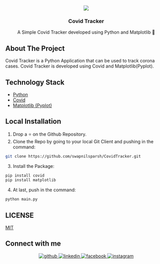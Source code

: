 
<br />
<p align="center">
  <a href="https://github.com/swapnilsparsh/CovidTracker">
    <img src="https://github.com/swapnilsparsh/CovidTracker/blob/master/image.png" >
  </a>

  <h3 align="center">Covid Tracker</h3>

  <p align="center">
    A Simple Covid Tracker developed using Python and Matplotlib 🤒
    <br />
    
  </p>
</p>

## About The Project

Covid Tracker is a Python Application that can be used to track corona cases. Covid Tracker is developed using Covid and Matplotlib(Pyplot).

## Technology Stack

* [Python](https://www.python.org/)
* [Covid](https://pypi.org/project/covid/)
* [Matplotlib (Pyplot)](https://matplotlib.org/api/pyplot_summary.html)

## Local Installation

1. Drop a ⭐ on the Github Repository. 
2. Clone the Repo by going to your local Git Client and pushing in the command: 

```sh
git clone https://github.com/swapnilsparsh/CovidTracker.git
```

3. Install the Package: 
```sh
pip install covid
pip install matplotlib
```

4. At last, push in the command:
```sh
python main.py
```

## LICENSE

[MIT](https://github.com/swapnilsparsh/CovidTracker/blob/master/LICENSE)

## Connect with me
<div align="center">
<a href="https://github.com/swapnilsparsh" target="_blank">
<img src=https://img.shields.io/badge/github-%2324292e.svg?&style=for-the-badge&logo=github&logoColor=white alt=github style="margin-bottom: 5px;" />
</a>
<a href="https://www.linkedin.com/in/swapnil-srivastava-sparsh/" target="_blank">
<img src=https://img.shields.io/badge/linkedin-%231E77B5.svg?&style=for-the-badge&logo=linkedin&logoColor=white alt=linkedin style="margin-bottom: 5px;" />
</a>
<a href="https://www.facebook.com/sparsh.srivastava.52090/" target="_blank">
<img src=https://img.shields.io/badge/facebook-%232E87FB.svg?&style=for-the-badge&logo=facebook&logoColor=white alt=facebook style="margin-bottom: 5px;" />
</a>
<a href="https://www.instagram.com/swapnilsparsh/" target="_blank">
<img src=https://img.shields.io/badge/instagram-%23000000.svg?&style=for-the-badge&logo=instagram&logoColor=white alt=instagram style="margin-bottom: 5px;" />
</a>
</div> 

